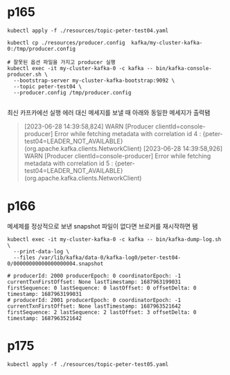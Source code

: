 # p165

```shell
kubectl apply -f ./resources/topic-peter-test04.yaml
```


```shell
kubectl cp ./resources/producer.config  kafka/my-cluster-kafka-0:/tmp/producer.config   

# 잘못된 옵션 파일을 가지고 producer 실행 
kubectl exec -it my-cluster-kafka-0 -c kafka -- bin/kafka-console-producer.sh \
  --bootstrap-server my-cluster-kafka-bootstrap:9092 \
  --topic peter-test04 \
  --producer.config /tmp/producer.config
    
```
최신 카프카에선 실행 에러 대신 메세지를 보낼 때 아래와 동일한 메세지가 출력됌

> [2023-06-28 14:39:58,824] WARN [Producer clientId=console-producer] Error while fetching metadata with correlation id 4 : {peter-test04=LEADER_NOT_AVAILABLE} (org.apache.kafka.clients.NetworkClient)
> [2023-06-28 14:39:58,926] WARN [Producer clientId=console-producer] Error while fetching metadata with correlation id 5 : {peter-test04=LEADER_NOT_AVAILABLE} (org.apache.kafka.clients.NetworkClient)
> 

# p166
메세제를 정상적으로 보낸 snapshot 파일이 없다면 브로커를 재시작하면 됌

```shell
kubectl exec -it my-cluster-kafka-0 -c kafka -- bin/kafka-dump-log.sh \
  --print-data-log \
  --files /var/lib/kafka/data-0/kafka-log0/peter-test04-0/00000000000000000004.snapshot
  
# producerId: 2000 producerEpoch: 0 coordinatorEpoch: -1 currentTxnFirstOffset: None lastTimestamp: 1687963199031 firstSequence: 0 lastSequence: 0 lastOffset: 0 offsetDelta: 0 timestamp: 1687963199031
# producerId: 2001 producerEpoch: 0 coordinatorEpoch: -1 currentTxnFirstOffset: None lastTimestamp: 1687963521642 firstSequence: 2 lastSequence: 2 lastOffset: 3 offsetDelta: 0 timestamp: 1687963521642

```


# p175

```shell
kubectl apply -f ./resources/topic-peter-test05.yaml
```
